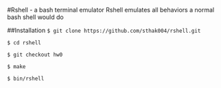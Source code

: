 #Rshell - a bash terminal emulator
Rshell emulates all behaviors a normal bash shell would do

##Installation
`$ git clone https://github.com/sthak004/rshell.git`

`$ cd rshell`

`$ git checkout hw0`

`$ make`

`$ bin/rshell`
